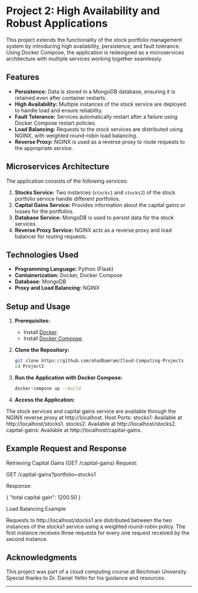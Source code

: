 # Project 2: High Availability and Robust Applications

This project extends the functionality of the stock portfolio management system by introducing high availability, persistence, and fault tolerance. Using Docker Compose, the application is redesigned as a microservices architecture with multiple services working together seamlessly.

## Features

- **Persistence:** Data is stored in a MongoDB database, ensuring it is retained even after container restarts.  
- **High Availability:** Multiple instances of the stock service are deployed to handle load and ensure reliability.  
- **Fault Tolerance:** Services automatically restart after a failure using Docker Compose restart policies.  
- **Load Balancing:** Requests to the stock services are distributed using NGINX, with weighted round-robin load balancing.  
- **Reverse Proxy:** NGINX is used as a reverse proxy to route requests to the appropriate service.  

## Microservices Architecture

The application consists of the following services:  
1. **Stocks Service:** Two instances (`stocks1` and `stocks2`) of the stock portfolio service handle different portfolios.  
2. **Capital Gains Service:** Provides information about the capital gains or losses for the portfolios.  
3. **Database Service:** MongoDB is used to persist data for the stock services.  
4. **Reverse Proxy Service:** NGINX acts as a reverse proxy and load balancer for routing requests.  

## Technologies Used

- **Programming Language:** Python (Flask)  
- **Containerization:** Docker, Docker Compose  
- **Database:** MongoDB  
- **Proxy and Load Balancing:** NGINX  

## Setup and Usage

1. **Prerequisites:**  
   - Install [Docker](https://www.docker.com/).  
   - Install [Docker Compose](https://docs.docker.com/compose/).  

2. **Clone the Repository:**  
   ```bash
   git clone https://github.com/ohadbamram/Cloud-Computing-Projects
   cd Project2
3. **Run the Application with Docker Compose:**
    ```bash
   docker-compose up --build
4. **Access the Application:**

The stock services and capital gains service are available through the NGINX reverse proxy at http://localhost.
Host Ports:
stocks1: Available at http://localhost/stocks1.
stocks2: Available at http://localhost/stocks2.
capital-gains: Available at http://localhost/capital-gains.

## Example Request and Response
Retrieving Capital Gains (GET /capital-gains)
Request:

GET /capital-gains?portfolio=stocks1

Response:

{
  "total capital gain": 1200.50
}

Load Balancing Example

Requests to http://localhost/stocks1 are distributed between the two instances of the stocks1 service using a weighted round-robin policy. The first instance receives three requests for every one request received by the second instance.

## Acknowledgments
This project was part of a cloud computing course at Reichman University. Special thanks to Dr. Daniel Yellin for his guidance and resources.

---
